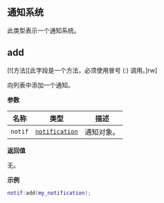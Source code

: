 ## 通知系统

此类型表示一个通知系统。

## add

[![方法][此字段是一个方法，必须使用冒号 (:) 调用。]rw]

向列表中添加一个通知。

**参数**

| 名称 | 类型 | 描述 |
| ---- | ---- | ----------- |
| `notif` | [`notification`](/api/gui/notification-system/notification "此类型表示一个通知项。") | 通知对象。 |

**返回值**

无。

**示例**

```lua
notif:add(my_notification);